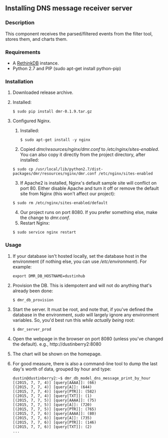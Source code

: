 ## Installing DNS message receiver server

### Description

This component receives the parsed/filtered events from the filter tool, stores them, and charts them.

### Requirements

- A [RethinkDB](http://www.rethinkdb.com) instance.
- Python 2.7 and PIP (sudo apt-get install python-pip)

### Installation

1. Downloaded release archive.
2. Installed:

    ```
    $ sudo pip install dmr-0.1.9.tar.gz
    ```

3. Configured Nginx.
   1. Installed:

       ```
       $ sudo apt-get install -y nginx
       ```

   2. Copied *dmr/resources/nginx/dmr.conf* to */etc/nginx/sites-enabled*. You can also copy it directly from the project directory, after installed:

    ```
    $ sudo cp /usr/local/lib/python2.7/dist-packages/dmr/resources/nginx/dmr.conf /etc/nginx/sites-enabled
    ```

   3. If Apache2 is installed, Nginx's default sample site will conflict on port 80. Either disable Apache and turn it off or remove the default site from Nginx (this won't affect our project):

    ```
    $ sudo rm /etc/nginx/sites-enabled/default
    ```

   4. Our project runs on port 8080. If you prefer something else, make the change to *dmr.conf*.
   5. Restart Nginx:

    ```
    $ sudo service nginx restart
    ```

### Usage

1. If your database isn't hosted locally, set the database host in the environment (if nothing else, you can use */etc/environment*). For example:

    ```
    export DMR_DB_HOSTNAME=dustinhub
    ```

2. Provision the DB. This is idempotent and will not do anything that's already been done:

    ```
    $ dmr_db_provision
    ```

3. Start the server. It must be root, and note that, if you've defined the database in the environment, *sudo* will largely ignore any environment variables. So, you'd best run this *while actually being* root:

    ```
    $ dmr_server_prod
    ```

4. Open the webpage in the browser on port 8080 (unless you've changed the default). e.g., http://dustinberry2:8080
5. The chart will be shown on the homepage.
6. For good measure, there is also a command-line tool to dump the last day's worth of data, grouped by hour and type:

    ```
    dustin@dustinberry2:~$ dmr_db_model_dns_message_print_by_hour 
    [(2015, 7, 7, 4)] [query[AAAA]]: (66)
    [(2015, 7, 7, 4)] [query[A]]: (644)
    [(2015, 7, 7, 4)] [query[PTR]]: (582)
    [(2015, 7, 7, 4)] [query[TXT]]: (1)
    [(2015, 7, 7, 5)] [query[AAAA]]: (75)
    [(2015, 7, 7, 5)] [query[A]]: (720)
    [(2015, 7, 7, 5)] [query[PTR]]: (765)
    [(2015, 7, 7, 6)] [query[AAAA]]: (80)
    [(2015, 7, 7, 6)] [query[A]]: (735)
    [(2015, 7, 7, 6)] [query[PTR]]: (146)
    [(2015, 7, 7, 6)] [query[TXT]]: (2)
    ...
    ```
